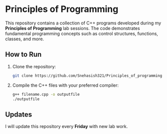 
# Principles of Programming

This repository contains a collection of C++ programs developed during my **Principles of Programming** lab sessions. The code demonstrates fundamental programming concepts such as control structures, functions, classes, and more.

## How to Run
1. Clone the repository:
   ```bash
   git clone https://github.com/Snehasish321/Principles_of_programming.git
   ```
2. Compile the C++ files with your preferred compiler:
   ```bash
   g++ filename.cpp -o outputfile
   ./outputfile
   ```

## Updates
I will update this repository every **Friday** with new lab work.
